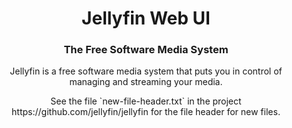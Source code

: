 <h1 align="center">Jellyfin Web UI</h1>
<h3 align="center">The Free Software Media System</h3>

<p align="center">
Jellyfin is a free software media system that puts you in control of managing and streaming your media.
</p>
<p align="center">
See the file `new-file-header.txt` in the project https://github.com/jellyfin/jellyfin for the file header for new files.
<p>

